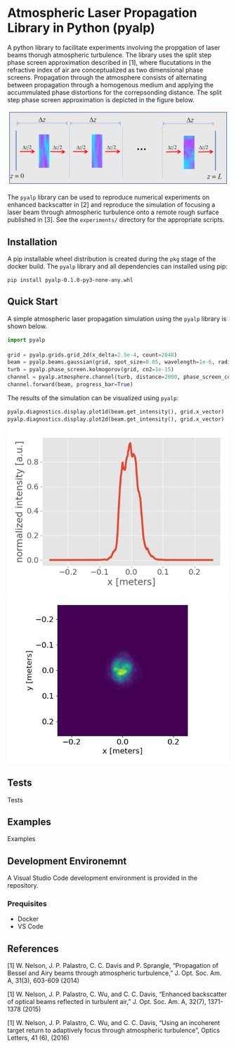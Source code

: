 # Atmospheric Laser Propagation Library in Python (pyalp)

A python library to facilitate experiments involving the propgation of laser
beams thorugh atmospheric turbulence. The library uses the split step phase
screen approximation described in [1], where flucutations in the refractive
index of air are conceptualized as two dimensional phase screens. Propagation
through the atmosphere consists of alternating between propagation through a
homogenous medium and applying the accummulated phase distortions for the
correpsonding distance. The split step phase screen approximation is depicted in
the figure below.

![Split Step Phase Screen Approximation](docs/phase_screen_appx.png)

The `pyalp` library can be used to reproduce numerical experiments on enhanced
backscatter in [2] and reproduce the simulation of focusing a laser beam through
atmospheric turbulence onto a remote rough surface published in [3]. See the
`experiments/` directory for the appropriate scripts.

## Installation

A pip installable wheel distribution is created during the `pkg` stage of the
docker build. The `pyalp` library and all dependencies can installed using pip:

```
pip install pyalp-0.1.0-py3-none-any.whl
```

## Quick Start

A simple atmospheric laser propagation simulation using the `pyalp` library is
shown below.

```python
import pyalp

grid = pyalp.grids.grid_2d(x_delta=2.5e-4, count=2048)
beam = pyalp.beams.gaussian(grid, spot_size=0.05, wavelength=1e-6, radius=0.2)
turb = pyalp.phase_screen.kolmogorov(grid, cn2=1e-15)
channel = pyalp.atmosphere.channel(turb, distance=2000, phase_screen_count=10)
channel.forward(beam, progress_bar=True)
```

The results of the simulation can be visualized using `pyalp`:

```python
pyalp.diagnostics.display.plot1d(beam.get_intensity(), grid.x_vector)
pyalp.diagnostics.display.plot2d(beam.get_intensity(), grid.x_vector)
```

![Example 1D plot](docs/example_1d.png)
![Example 2D plot](docs/example_2d.png)

## Tests

Tests

## Examples

Examples

## Development Environemnt

A Visual Studio Code development environment is provided in the repository.

### Prequisites

* Docker
* VS Code

## References

[1] W. Nelson, J. P. Palastro, C. C. Davis and P. Sprangle, “Propagation of Bessel and Airy beams through atmospheric turbulence,” J. Opt. Soc. Am. A, 31(3), 603-609 (2014)

[1] W. Nelson, J. P. Palastro, C. Wu, and C. C. Davis, “Enhanced backscatter of optical beams reflected in turbulent air,” J. Opt. Soc. Am. A, 32(7), 1371-1378 (2015)

[1] W. Nelson, J. P. Palastro, C. Wu, and C. C. Davis, “Using an incoherent target return to adaptively focus through atmospheric turbulence”, Optics Letters, 41 (6), (2016)